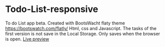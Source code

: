 # Todo-List-responsive
To do List app beta.
Created with BootsWacht flaty theme https://bootswatch.com/flatly/
Html, css and Javascript. The tasks of the first version is not save in the Local Storage. Only saves when the browser is open.
<a href="http://todolist.jdcc.online">Live preview</a>
